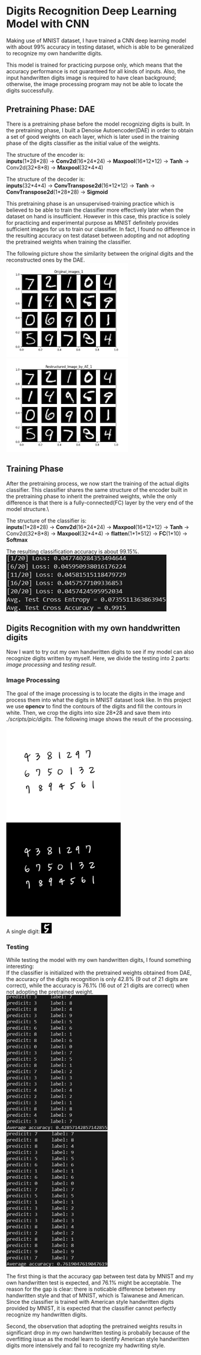 # Digits Recognition Deep Learning Model with CNN
Making use of MNIST dataset, I have trained a CNN deep learning model with about 99% accuracy in testing dataset, which is able to be generalized to recognize my own handwritte digits.

This model is trained for practicing purpose only, which means that the accuracy performance is not guaranteed for all kinds of inputs. Also, the input handwritten digits image is required to have clean background; otherwise, the image processing program may not be able to locate the digits successfully.

## Pretraining Phase: DAE
There is a pretraining phase before the model recognizing digits is built.
In the pretraining phase, I built a Denoise Autoencoder(DAE) in order to obtain a set of good weights on each layer, which is later used in the training phase of the digits classifier as the initial value of the weights.

The structure of the encoder is:\
**inputs**(1\*28\*28) -> **Conv2d**(16\*24\*24) -> **Maxpool**(16\*12\*12) -> **Tanh** -> Conv2d(32\*8\*8) -> **Maxpool**(32\*4\*4)

The structure of the decoder is:\
**inputs**(32\*4\*4) -> **ConvTranspose2d**(16\*12\*12) -> **Tanh** -> **ConvTranspose2d**(1\*28\*28) -> **Sigmoid**

This pretraining phase is an unsupervised-training practice which is believed to be able to train the classifier more effectively later when the dataset on hand is insufficient.
However in this case, this practice is solely for practicing and experimental purpose as MNIST definitely provides sufficient images for us to train our classifier.
In fact, I found no difference in the resulting accuracy on test dataset between adopting and not adopting the pretrained weights when training the classifier.

The following picture show the similarity between the original digits and the reconstructed ones by the DAE.\
<img src="https://github.com/yc-LoAndy/Digits-Recognition-with-CNN/blob/main/scripts/pic/ae_reconstruct/Original_images_1.jpg" width="325" height="250"/><img src="https://github.com/yc-LoAndy/Digits-Recognition-with-CNN/blob/main/scripts/pic/ae_reconstruct/Restructured_Image_by_AE_1.jpg" width="325" height="250"/>

## Training Phase
After the pretraining process, we now start the training of the actual digits classifier. This classifier shares the same structure of the encoder built in the pretraining phase to inherit the pretrained weights, while the only difference is that there is a fully-connected(FC) layer by the very end of the model structure.\

The structure of the classifier is:\
**inputs**(1\*28\*28) -> **Conv2d**(16\*24\*24) -> **Maxpool**(16\*12\*12) -> **Tanh** -> Conv2d(32\*8\*8) -> **Maxpool**(32\*4\*4) -> **flatten**(1\*1\*512) -> **FC**(1\*10) -> **Softmax**

The resulting classification accuracy is about 99.15%.\
![Accuracy](https://github.com/yc-LoAndy/Digits-Recognition-with-CNN/blob/main/scripts/pic/acc.png)

## Digits Recognition with my own handdwritten digits
Now I want to try out my own handwritten digits to see if my model can also recognize digits written by myself. Here, we divide the testing into 2 parts: _image processing_ and _testing result_.

### Image Processing
The goal of the image processing is to locate the digits in the image and process them into what the digits in MNIST dataset look like. In this project we use **opencv** to find the contours of the digits and fill the contours in white. Then, we crop the digits into size 28\*28 and save them into _./scripts/pic/digits_.
The following image shows the result of the processing.

<img src="https://github.com/yc-LoAndy/Digits-Recognition-with-CNN/blob/main/scripts/pic/digits/original_digits.jpg" width="305" height="250" /><img src="https://github.com/yc-LoAndy/Digits-Recognition-with-CNN/blob/main/scripts/pic/digits/contor.jpg" width="305" height="250" />

A single digit: <img src="https://github.com/yc-LoAndy/Digits-Recognition-with-CNN/blob/main/scripts/pic/digits/digit_10.jpg" />

### Testing
While testing the model with my own handwritten digits, I found something interesting:\
If the classifier is initialized with the pretrained weights obtained from DAE, the accuracy of the digits recognition is only 42.8% (9 out of 21 digits are correct), while the accuracy is 76.1% (16 out of 21 digits are correct) when not adopting the pretrained weight.
<img src="https://github.com/yc-LoAndy/Digits-Recognition-with-CNN/blob/main/scripts/pic/test_pretrained.png" width="270" height="360" />
<img src="https://github.com/yc-LoAndy/Digits-Recognition-with-CNN/blob/main/scripts/pic/test_no_pretrain.png" width="270" height="360" />

The first thing is that the accuracy gap between test data by MNIST and my own handwritten test is expected, and 76.1% might be acceptable. The reason for the gap is clear: there is noticable difference between my handwritten style and that of MNIST, which is Taiwanese and American.
Since the classifier is trained with American style handwritten digits provided by MNIST, it is expected that the classifier cannot perfectly recognize my handwritten digits.

Second, the observation that adopting the pretrained weights results in significant drop in my own handwritten testing is probabily because of the overfitting issue as the model learn to identify American style handwritten digits more intensively and fail to recognize my hadwriting style.
